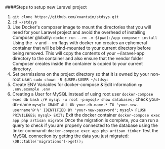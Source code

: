 ####Steps to setup new Laravel project

1. `git clone https://github.com/xuantain/stdsys.git`
2. `cd ~/stdsys`
3. Use Docker's composer image to mount the directories that you will need for your Laravel project and avoid the overhead of installing Composer globally: 
`docker run --rm -v $(pwd):/app composer install`
Using the -v and --rm flags with docker run creates an ephemeral container that will be bind-mounted to your current directory before being removed. This will copy the contents of your ~/laravel-app directory to the container and also ensure that the vendor folder Composer creates inside the container is copied to your current directory.
4. Set permissions on the project directory so that it is owned by your non-root user:
`sudo chown -R $USER:$USER ~/stdsys`
5. Create ENV Variables for docker-compose & Edit information
`cp .env.example .env`
6. Creating a User for MySQL instead of using root user
`docker-compose exec db bash`
`:/# mysql -u root -p`
`mysql> show databases;` check your-db-name
`mysql> GRANT ALL ON your-db-name.* TO 'your-new-username'@'%' IDENTIFIED BY 'your-new-password';`
`mysql> FLUSH PRIVILEGES;`
`mysql> EXIT;`
Exit the docker container
`docker-compose exec app php artisan migrate`
Once the migration is complete, you can run a query to check if you are properly connected to the database using the tinker command:
`docker-compose exec app php artisan tinker`
Test the MySQL connection by getting the data you just migrated:
`\DB::table('migrations')->get();`